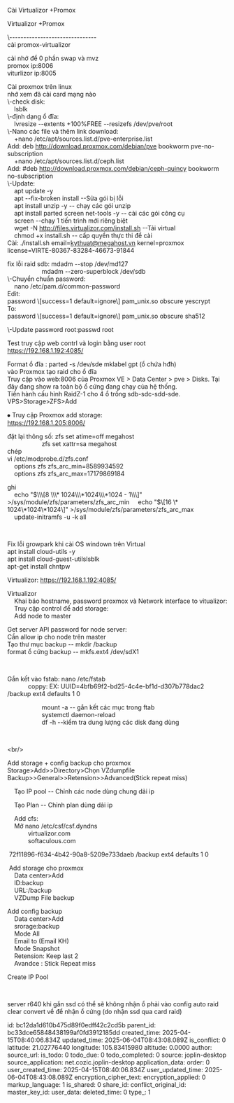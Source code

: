 Cài Virtualizor +Promox

Virtualizor +Promox

\\-------------------------------  
cài promox-virtualizor

cài nhớ để 0 phần swap và mvz  
promox ip:8006  
viturlizor ip:8005

Cài proxmox trên linux  
nhớ xem đã cài card mạng nào  
\\-check disk:  
    lsblk  
\\-định dạng ổ đĩa:  
    lvresize --extents +100%FREE --resizefs /dev/pve/root  
\\-Nano các file và thêm link download:  
    +nano /etc/apt/sources.list.d/pve-enterprise.list  
Add: deb http://download.proxmox.com/debian/pve bookworm pve-no-subscription  
    +nano /etc/apt/sources.list.d/ceph.list  
Add: #deb http://download.proxmox.com/debian/ceph-quincy bookworm no-subscription  
\\-Update:  
    apt update -y  
    apt --fix-broken install --Sửa gói bị lỗi  
    apt install unzip -y -- chạy các gói unzip  
    apt install parted screen net-tools -y -- cài các gói công cụ  
    screen --chạy 1 tiến trình mới riêng biệt  
    wget -N http://files.virtualizor.com/install.sh --Tải virtual  
    chmod +x install.sh -- cấp quyền thực thi để cài  
Cài: ./install.sh email=kythuat@megahost.vn kernel=proxmox license=VIRTE-80367-83284-46673-91844

fix lỗi raid sdb: mdadm --stop /dev/md127  
                    mdadm --zero-superblock /dev/sdb  
\\-Chuyển chuẩn password:  
    nano /etc/pam.d/common-password  
Edit:  
password \\\[success=1 default=ignore\\\] pam_unix.so obscure yescrypt  
To:  
password \\\[success=1 default=ignore\\\] pam_unix.so obscure sha512

\\-Update password root:passwd root

Test truy cập web contrl và login bằng user root  
https://192.168.1.192:4085/

Format ổ đĩa : parted -s /dev/sde mklabel gpt (ổ chứa hđh)  
vào Proxmox tạo raid cho ổ đĩa  
Truy cập vào web:8006 của Proxmox VE > Data Center > pve > Disks. Tại đây đang show ra toàn bộ ổ cứng đang chạy của hệ thống.  
Tiến hành cấu hình RaidZ-1 cho 4 ổ trống sdb-sdc-sdd-sde.  
VPS>Storage>ZFS>Add

⦁ Truy cập Proxmox add storage:  
https://192.168.1.205:8006/

đặt lại thông số: zfs set atime=off megahost  
                    zfs set xattr=sa megahost  
chép  
vi /etc/modprobe.d/zfs.conf  
    options zfs zfs_arc_min=8589934592  
    options zfs zfs_arc_max=17179869184

ghi  
    echo "$\\\[8 \\\* 1024\\\*1024\\\*1024 - 1\\\]" >/sys/module/zfs/parameters/zfs_arc_min     echo "$\\\[16 \\\* 1024\\\*1024\\\*1024\\\]" >/sys/module/zfs/parameters/zfs_arc_max  
    update-initramfs -u -k all

&nbsp;

Fix lỗi growpark khi cài OS windown trên Virtual  
apt install cloud-utils -y  
apt install cloud-guest-utilslsblk  
apt-get install chntpw

Virtualizor: https://192.168.1.192:4085/

Virtualizor  
    Khai báo hostname, password proxmox và Network interface to vitualizor:  
    Truy cập control để add storage:  
    Add node to master

Get server API password for node server:  
Cần allow ip cho node trên master  
Tạo thư mục backup -- mkdir /backup  
format ổ cứng backup -- mkfs.ext4 /dev/sdX1

&nbsp;

Gắn kết vào fstab: nano /etc/fstab  
            coppy: EX: UUID=4bfb69f2-bd25-4c4e-bf1d-d307b778dac2 /backup ext4 defaults 1 0

&nbsp;                   mount -a -- gắn kết các mục trong ftab  
                    systemctl daemon-reload  
                    df -h --kiểm tra dung lượng các disk đang dùng

&nbsp;

&lt;br/&gt;

Add storage + config backup cho proxmox  
Storage>Add>>Directory>Chọn VZdumpfile  
Backup>>General>>Retension>>Advanced(Stick repeat miss)

&nbsp;   Tạo IP pool -- Chỉnh các node dùng chung dải ip

&nbsp;   Tạo Plan -- Chỉnh plan dùng dải ip

&nbsp;   Add cfs:  
    Mở nano /etc/csf/csf.dyndns  
            virtualizor.com  
            softaculous.com

&nbsp;72f11896-f634-4b42-90a8-5209e733daeb /backup ext4 defaults 1 0

&nbsp;Add storage cho proxmox  
    Data center>Add  
    ID:backup  
    URL:/backup  
    VZDump File backup

Add config backup  
    Data center>Add  
    srorage:backup  
    Mode All  
    Email to (Email KH)  
    Mode Snapshot  
    Retension: Keep last 2  
    Avandce : Stick Repeat miss

Create IP Pool

&nbsp;

server r640 khi gắn ssd có thể sẽ không nhận ổ phải vào config auto raid clear convert về để nhận ổ cứng (do nhận ssd qua card raid)

id: bc12da1d610b475d89f0edff42c2cd5b
parent_id: bc33dce65848438199af0fd3912185dd
created_time: 2025-04-15T08:40:06.834Z
updated_time: 2025-06-04T08:43:08.089Z
is_conflict: 0
latitude: 21.02776440
longitude: 105.83415980
altitude: 0.0000
author: 
source_url: 
is_todo: 0
todo_due: 0
todo_completed: 0
source: joplin-desktop
source_application: net.cozic.joplin-desktop
application_data: 
order: 0
user_created_time: 2025-04-15T08:40:06.834Z
user_updated_time: 2025-06-04T08:43:08.089Z
encryption_cipher_text: 
encryption_applied: 0
markup_language: 1
is_shared: 0
share_id: 
conflict_original_id: 
master_key_id: 
user_data: 
deleted_time: 0
type_: 1